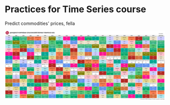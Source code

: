 # Practices for Time Series course

Predict commodities' prices, fella

![alt text](images/Agriculture_2024.png)
